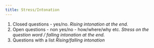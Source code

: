 ```yaml
---
title: Stress/Intonation
---
```


1. Closed questions - yes/no.
	_Rising intonation at the end._
2. Open questions - non yes/no - how/where/why etc.
	_Stress on the question word / falling intonation at the end._
3. Questions with a list
	_Rising/falling intonation_
